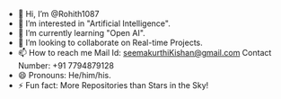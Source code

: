 - 👋 Hi, I’m @Rohith1087
- 👀 I’m interested in "Artificial Intelligence".
- 🌱 I’m currently learning "Open AI".
- 💞️ I’m looking to collaborate on Real-time Projects.
- 📫 How to reach me  Mail Id: seemakurthiKishan@gmail.com   Contact Number: +91 7794879128
- 😄 Pronouns: He/him/his.
- ⚡ Fun fact: More Repositories than Stars in the Sky!

<!---
Rohith1087/Rohith1087 is a ✨ special ✨ repository because its `README.md` (this file) appears on your GitHub profile.
You can click the Preview link to take a look at your changes.
--->
